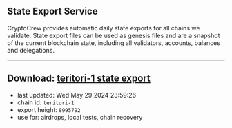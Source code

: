 ## State Export Service
CryptoCrew provides automatic daily state exports for all chains we validate. State export files can be used as genesis files and are a snapshot of the current blockchain state, including all validators, accounts, balances and delegations.

---
**Download: [teritori-1 state export](https://dl-eu2.ccvalidators.com/SERVICE/teritori/teritori-1_export_8995792.json)**
---

- last updated: Wed May 29 2024 23:59:26
- chain id: `teritori-1`
- export height: `8995792`
- use for: airdrops, local tests, chain recovery
